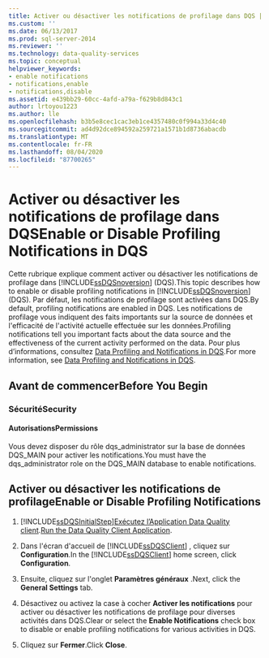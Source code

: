 ```yaml
---
title: Activer ou désactiver les notifications de profilage dans DQS | Microsoft Docs
ms.custom: ''
ms.date: 06/13/2017
ms.prod: sql-server-2014
ms.reviewer: ''
ms.technology: data-quality-services
ms.topic: conceptual
helpviewer_keywords:
- enable notifications
- notifications,enable
- notifications,disable
ms.assetid: e439bb29-60cc-4afd-a79a-f629b8d843c1
author: lrtoyou1223
ms.author: lle
ms.openlocfilehash: b3b5e8cec1cac3eb1ce4357480c0f994a33d4c40
ms.sourcegitcommit: ad4d92dce894592a259721a1571b1d8736abacdb
ms.translationtype: MT
ms.contentlocale: fr-FR
ms.lasthandoff: 08/04/2020
ms.locfileid: "87700265"
---
```

# <a name="enable-or-disable-profiling-notifications-in-dqs"></a><span data-ttu-id="a5c81-102">Activer ou désactiver les notifications de profilage dans DQS</span><span class="sxs-lookup"><span data-stu-id="a5c81-102">Enable or Disable Profiling Notifications in DQS</span></span>
  <span data-ttu-id="a5c81-103">Cette rubrique explique comment activer ou désactiver les notifications de profilage dans [!INCLUDE[ssDQSnoversion](../includes/ssdqsnoversion-md.md)] (DQS).</span><span class="sxs-lookup"><span data-stu-id="a5c81-103">This topic describes how to enable or disable profiling notifications in [!INCLUDE[ssDQSnoversion](../includes/ssdqsnoversion-md.md)] (DQS).</span></span> <span data-ttu-id="a5c81-104">Par défaut, les notifications de profilage sont activées dans DQS.</span><span class="sxs-lookup"><span data-stu-id="a5c81-104">By default, profiling notifications are enabled in DQS.</span></span> <span data-ttu-id="a5c81-105">Les notifications de profilage vous indiquent des faits importants sur la source de données et l'efficacité de l'activité actuelle effectuée sur les données.</span><span class="sxs-lookup"><span data-stu-id="a5c81-105">Profiling notifications tell you important facts about the data source and the effectiveness of the current activity performed on the data.</span></span> <span data-ttu-id="a5c81-106">Pour plus d’informations, consultez [Data Profiling and Notifications in DQS](../../2014/data-quality-services/data-profiling-and-notifications-in-dqs.md).</span><span class="sxs-lookup"><span data-stu-id="a5c81-106">For more information, see [Data Profiling and Notifications in DQS](../../2014/data-quality-services/data-profiling-and-notifications-in-dqs.md).</span></span>  
  
##  <a name="before-you-begin"></a><a name="BeforeYouBegin"></a> <span data-ttu-id="a5c81-107">Avant de commencer</span><span class="sxs-lookup"><span data-stu-id="a5c81-107">Before You Begin</span></span>  
  
###  <a name="security"></a><a name="Security"></a> <span data-ttu-id="a5c81-108">Sécurité</span><span class="sxs-lookup"><span data-stu-id="a5c81-108">Security</span></span>  
  
####  <a name="permissions"></a><a name="Permissions"></a> <span data-ttu-id="a5c81-109">Autorisations</span><span class="sxs-lookup"><span data-stu-id="a5c81-109">Permissions</span></span>  
 <span data-ttu-id="a5c81-110">Vous devez disposer du rôle dqs_administrator sur la base de données DQS_MAIN pour activer les notifications.</span><span class="sxs-lookup"><span data-stu-id="a5c81-110">You must have the dqs_administrator role on the DQS_MAIN database to enable notifications.</span></span>  
  
##  <a name="enable-or-disable-profiling-notifications"></a><a name="Enable"></a><span data-ttu-id="a5c81-111">Activer ou désactiver les notifications de profilage</span><span class="sxs-lookup"><span data-stu-id="a5c81-111">Enable or Disable Profiling Notifications</span></span>  
  
1.  [!INCLUDE[ssDQSInitialStep](../includes/ssdqsinitialstep-md.md)]<span data-ttu-id="a5c81-112">[Exécutez l’Application Data Quality client](../../2014/data-quality-services/run-the-data-quality-client-application.md).</span><span class="sxs-lookup"><span data-stu-id="a5c81-112">[Run the Data Quality Client Application](../../2014/data-quality-services/run-the-data-quality-client-application.md).</span></span>  
  
2.  <span data-ttu-id="a5c81-113">Dans l'écran d'accueil de [!INCLUDE[ssDQSClient](../includes/ssdqsclient-md.md)] , cliquez sur **Configuration**.</span><span class="sxs-lookup"><span data-stu-id="a5c81-113">In the [!INCLUDE[ssDQSClient](../includes/ssdqsclient-md.md)] home screen, click **Configuration**.</span></span>  
  
3.  <span data-ttu-id="a5c81-114">Ensuite, cliquez sur l'onglet **Paramètres généraux** .</span><span class="sxs-lookup"><span data-stu-id="a5c81-114">Next, click the **General Settings** tab.</span></span>  
  
4.  <span data-ttu-id="a5c81-115">Désactivez ou activez la case à cocher **Activer les notifications** pour activer ou désactiver les notifications de profilage pour diverses activités dans DQS.</span><span class="sxs-lookup"><span data-stu-id="a5c81-115">Clear or select the **Enable Notifications** check box to disable or enable profiling notifications for various activities in DQS.</span></span>  
  
5.  <span data-ttu-id="a5c81-116">Cliquez sur **Fermer**.</span><span class="sxs-lookup"><span data-stu-id="a5c81-116">Click **Close**.</span></span>  
  
  
